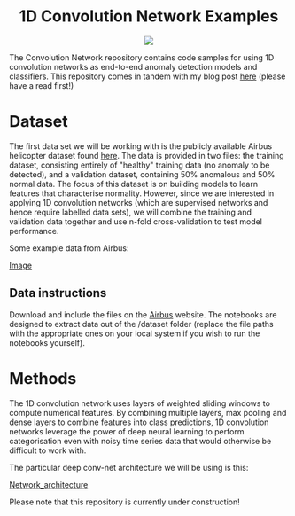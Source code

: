 
<h1 align="center">
  <b>1D Convolution Network Examples </b><br>
</h1>

<p align="center">
      <a href="https://www.python.org/">
        <img src="https://img.shields.io/badge/Python-3.7-ff69b4.svg" /></a>    
</p>


The Convolution Network repository contains code samples for using 1D convolution networks as end-to-end anomaly detection models and classifiers. This repository comes in tandem with my blog post [here](https://twan3617.github.io/machine/learning/2022/03/08/The_1D_Convolution.html) (please have a read first!)
# Dataset
The first data set we will be working with is the publicly available Airbus helicopter dataset found [here](https://www.research-collection.ethz.ch/handle/20.500.11850/415151). The data is provided in two files: the training dataset, consisting entirely of "healthy" training data (no anomaly to be detected), and a validation dataset, containing 50% anomalous and 50% normal data. The focus of this dataset is on building models to learn features that characterise normality. However, since we are interested in applying 1D convolution networks (which are supervised networks and hence require labelled data sets), we will combine the training and validation data together and use n-fold cross-validation to test model performance.

Some example data from Airbus: 

[Image](/assets_images/helicopter_data_example.png)

## Data instructions
Download and include the files on the [Airbus](https://www.research-collection.ethz.ch/handle/20.500.11850/415151) website. The notebooks are designed to extract data out of the /dataset folder (replace the file paths with the appropriate ones on your local system if you wish to run the notebooks yourself).

# Methods
The 1D convolution network uses layers of weighted sliding windows to compute numerical features. By combining multiple layers, max pooling and dense layers to combine features into class predictions, 1D convolution networks leverage the power of deep neural learning to perform categorisation even with noisy time series data that would otherwise be difficult to work with. 

The particular deep conv-net architecture we will be using is this: 

[Network_architecture](/assets_images/1Dconvnet_architecture.jpg)

Please note that this repository is currently under construction!